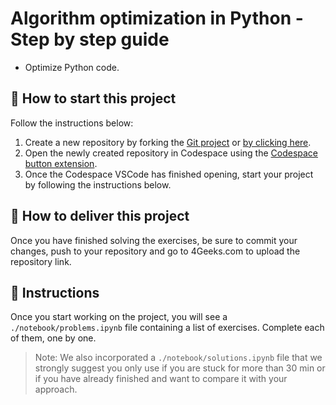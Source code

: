 <!--hide-->
# Algorithm optimization in Python - Step by step guide
<!--endhide-->

- Optimize Python code.

## 🌱 How to start this project

Follow the instructions below:

1. Create a new repository by forking the [Git project](https://github.com/4GeeksAcademy/algorithm-optimization-project-machine-learning) or [by clicking here](https://github.com/4GeeksAcademy/algorithm-optimization-project-machine-learning/fork).
2. Open the newly created repository in Codespace using the [Codespace button extension](https://docs.github.com/en/codespaces/developing-in-codespaces/creating-a-codespace-for-a-repository#creating-a-codespace-for-a-repository).
3. Once the Codespace VSCode has finished opening, start your project by following the instructions below.

## 🚛 How to deliver this project

Once you have finished solving the exercises, be sure to commit your changes, push to your repository and go to 4Geeks.com to upload the repository link.

## 📝 Instructions

Once you start working on the project, you will see a `./notebook/problems.ipynb` file containing a list of exercises. Complete each of them, one by one.

> Note: We also incorporated a `./notebook/solutions.ipynb` file that we strongly suggest you only use if you are stuck for more than 30 min or if you have already finished and want to compare it with your approach.
